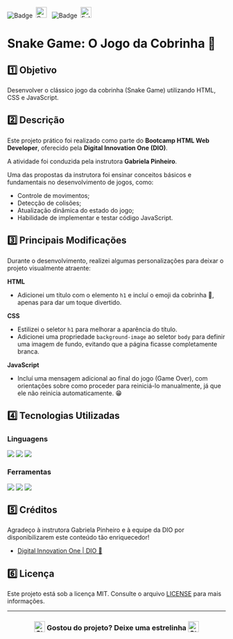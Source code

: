 ![Badge](https://img.shields.io/badge/DIGITAL%20INNOVATION%20ONE-BB2649?style=for-the-badge)&nbsp;&nbsp;<img src="https://raw.githubusercontent.com/Tarikul-Islam-Anik/Animated-Fluent-Emojis/master/Emojis/Activities/Sparkles.png" alt="Sparkles" width="25" height="25" />&nbsp;&nbsp;&nbsp;![Badge](https://img.shields.io/badge/PROJETO-COM%20MENTORIA-FF6F61?style=for-the-badge)&nbsp;&nbsp;<img src="https://raw.githubusercontent.com/Tarikul-Islam-Anik/Animated-Fluent-Emojis/master/Emojis/Hand%20gestures/Folded%20Hands%20Light%20Skin%20Tone.png" alt="Folded Hands Light Skin Tone" width="25" height="25" />

# Snake Game: O Jogo da Cobrinha 🐍

## 1️⃣ Objetivo
Desenvolver o clássico jogo da cobrinha (Snake Game) utilizando HTML, CSS e JavaScript.

## 2️⃣ Descrição
Este projeto prático foi realizado como parte do **Bootcamp HTML Web Developer**, oferecido pela **Digital Innovation One (DIO)**. 

A atividade foi conduzida pela instrutora **Gabriela Pinheiro**.

Uma das propostas da instrutora foi ensinar conceitos básicos e fundamentais no desenvolvimento de jogos, como:

- Controle de movimentos;
- Detecção de colisões;
- Atualização dinâmica do estado do jogo;
- Habilidade de implementar e testar código JavaScript.

## 3️⃣ Principais Modificações
Durante o desenvolvimento, realizei algumas personalizações para deixar o projeto visualmente atraente:

**HTML**
- Adicionei um título com o elemento <code>h1</code> e incluí o emoji da cobrinha 🐍, apenas para dar um toque divertido.

**CSS**
- Estilizei o seletor <code>h1</code> para melhorar a aparência do título.
- Adicionei uma propriedade <code>background-image</code> ao seletor <code>body</code> para definir uma imagem de fundo, evitando que a página ficasse completamente branca.


**JavaScript**
- Incluí uma mensagem adicional ao final do jogo (Game Over), com orientações sobre como proceder para reiniciá-lo manualmente, já que ele não reinicia automaticamente. 😁

## 4️⃣ Tecnologias Utilizadas

### Linguagens
<div style="display:flex;">
  <img src="https://img.shields.io/badge/HTML5-E34F26?style=for-the-badge&logo=html5&logoColor=white">&nbsp;<img src="https://img.shields.io/badge/CSS3-1572B6?style=for-the-badge&logo=css3&logoColor=white">&nbsp;<img src="https://img.shields.io/badge/JavaScript-F7DF1E?style=for-the-badge&logo=javascript&logoColor=black">
</div>

### Ferramentas
<div style="display:flex;">
  <img src="https://img.shields.io/badge/Visual%20Studio%20Code-0078D4?style=for-the-badge&logo=visual-studio-code&logoColor=white">&nbsp;<img src="https://img.shields.io/badge/Git-F05032?style=for-the-badge&logo=git&logoColor=white">&nbsp;<img src="https://img.shields.io/badge/GitHub-404040?style=for-the-badge&logo=github&logoColor=white">
</div>

## 5️⃣ Créditos
Agradeço à instrutora Gabriela Pinheiro e à equipe da DIO por disponibilizarem este conteúdo tão enriquecedor!
- <a href="https://www.dio.me/" target="_blank">Digital Innovation One | DIO 🔗</a>

## 6️⃣ Licença
Este projeto está sob a licença MIT. Consulte o arquivo [LICENSE](LICENSE) para mais informações.

---

### <div align="center"><img src="https://raw.githubusercontent.com/Tarikul-Islam-Anik/Animated-Fluent-Emojis/master/Emojis/Travel%20and%20places/Star.png" alt="Star" width="25" height="25" style="vertical-align:text-bottom;" /> Gostou do projeto? Deixe uma estrelinha <img src="https://raw.githubusercontent.com/Tarikul-Islam-Anik/Animated-Fluent-Emojis/master/Emojis/Travel%20and%20places/Star.png" alt="Star" width="25" height="25" style="vertical-align:text-bottom;" /></div>